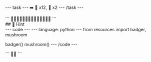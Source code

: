 --- task ---
➡️ 🦡 x12, 🍄 x2
--- /task ---

<div class="c-project-output">
```
🦡🦡🦡🦡🦡🦡🦡🦡🦡🦡🦡🦡🍄🍄
```
</div>


<div class="c-project-callout c-project-callout--tip">
## 👀 Hint

<div class="c-project-code">
--- code ---
---
language: python
---
from resources import badger, mushroom

badger()
mushroom()
--- /code ---
</div>
</div>
<div class="c-project-output">
```
🦡🍄
```
</div>


